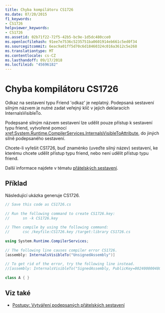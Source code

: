 ```yaml
---
title: Chyba kompilátoru CS1726
ms.date: 07/20/2015
f1_keywords:
- CS1726
helpviewer_keywords:
- CS1726
ms.assetid: 02b71f22-72f5-42b5-bc9e-1d5dc480cce0
ms.openlocfilehash: 91ee7e7536c5235751ba0601914eb661c5ed0f34
ms.sourcegitcommit: 6eac9a01ff5d70c6d18460324c016a3612c5e268
ms.translationtype: MT
ms.contentlocale: cs-CZ
ms.lasthandoff: 09/17/2018
ms.locfileid: "45696182"
---
```

# <a name="compiler-error-cs1726"></a>Chyba kompilátoru CS1726
Odkaz na sestavení typu Friend 'odkaz' je neplatný. Podepsaná sestavení silným názvem je nutné zadat veřejný klíč v jejich deklaracích InternalsVisibleTo.  
  
 Podepsané silným názvem sestavení lze udělit pouze přístup k sestavení typu friend, vytvořené pomocí <xref:System.Runtime.CompilerServices.InternalsVisibleToAttribute>, do jiných silně podepsaného sestavení.  
  
 Chcete-li vyřešit CS1726, buď znaménko (uveďte silný název) sestavení, ke kterému chcete udělit přístup typu friend, nebo není udělit přístup typu friend.  
  
 Další informace najdete v tématu [přátelských sestavení](../../programming-guide/concepts/assemblies-gac/friend-assemblies.md).  
  
## <a name="example"></a>Příklad  
 Následující ukázka generuje CS1726.  
  
```csharp  
// Save this code as CS1726.cs  
  
// Run the following command to create CS1726.key:  
//      sn -k CS1726.key  
  
// Then compile by using the following command:   
//      csc /keyfile:CS1726.key /target:library CS1726.cs  
  
using System.Runtime.CompilerServices;  
  
// The following line causes compiler error CS1726.  
[assembly: InternalsVisibleTo("UnsignedAssembly")]     
  
// To get rid of the error, try the following line instead.  
//[assembly: InternalsVisibleTo("SignedAssembly, PublicKey=0024000004800000940000000602000000240000525341310004000001000100031d7b6f3abc16c7de526fd67ec2926fe68ed2f9901afbc5f1b6b428bf6cd9086021a0b38b76bc340dc6ab27b65e4a593fa0e60689ac98dd71a12248ca025751d135df7b98c5f9d09172f7b62dabdd302b2a1ae688731ff3fc7a6ab9e8cf39fb73c60667e1b071ef7da5838dc009ae0119a9cbff2c581fc0f2d966b77114b2c4")]  
  
class A { }  
```  
  
## <a name="see-also"></a>Viz také  

- [Postupy: Vytváření podepsaných přátelských sestavení](../../programming-guide/concepts/assemblies-gac/how-to-create-signed-friend-assemblies.md)
